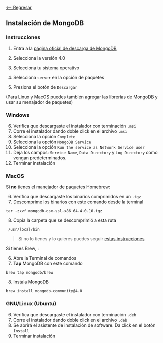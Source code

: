 [<-- Regresar](..)

## Instalación de MongoDB

### Instrucciones

1. Entra a la [página oficial de descarga de MongoDB](https://www.mongodb.com/download-center/community)

2. Selecciona la versión 4.0

3. Selecciona tu sistema operativo

4. Selecciona `server` en la opción de paquetes

5. Presiona el botón de `Descargar`
 
(Para Linux y MacOS puedes también agregar las librerías de MongoDB y usar su menajador de paquetes)

### Windows

6. Verifica que descargaste el instalador con terminación `.msi`
7. Corre el instalador dando doble click en el archivo `.msi`
8. Selecciona la opción `Complete`
9. Selecciona la opción `MongoDB Service`
10. Selecciona la opción `Run the service as Network Service user`
11. Deja los campos: `Service Name`, `Data Directory` y `Log Directory` como vengan predeterminados.
12. Terminar instalación

### MacOS

Si **no** tienes el manejador de paquetes Homebrew:

6. Verifica que descargaste los binarios comprimidos en un `.tgz`
7. Descomprime los binarios con este comando desde la terminal

```
tar -zxvf mongodb-osx-ssl-x86_64-4.0.10.tgz
```

8. Copia la carpeta que se descomprimió a esta ruta

```
 /usr/local/bin
```

> Si no lo tienes y lo quieres puedes seguir [estas instrucciones](https://brew.sh/#install)

Si tienes Brew, :

6. Abre la Terminal de comandos
7. __Tap__ MongoDB con este comando

```
brew tap mongodb/brew
``` 

8. Instala MongoDB 

```
brew install mongodb-community@4.0
```


### GNU/Linux (Ubuntu)

6. Verifica que descargaste el instalador con terminación `.deb`
7. Corre el instalador dando doble click en el archivo `.deb`
8. Se abrirá el asistente de instalación de software. Da click en el botón `Install`
12. Terminar instalación